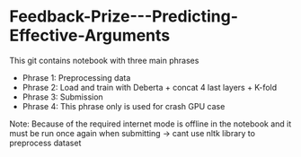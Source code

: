 # Feedback-Prize---Predicting-Effective-Arguments

This git contains notebook with three main phrases
- Phrase 1: Preprocessing data
- Phrase 2: Load and train with Deberta + concat 4 last layers + K-fold
- Phrase 3: Submission
- Phrase 4: This phrase only is used for crash GPU case

Note: Because of the required internet mode is offline in the notebook and it must be run once again when submitting -> cant use nltk library to preprocess dataset
